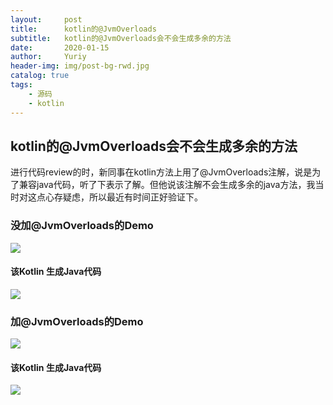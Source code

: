 ```yaml
---
layout:     post
title:      kotlin的@JvmOverloads
subtitle:   kotlin的@JvmOverloads会不会生成多余的方法
date:       2020-01-15
author:     Yuriy
header-img: img/post-bg-rwd.jpg
catalog: true
tags:
    - 源码
    - kotlin
---
```


## kotlin的@JvmOverloads会不会生成多余的方法
进行代码review的时，新同事在kotlin方法上用了@JvmOverloads注解，说是为了兼容java代码，听了下表示了解。但他说该注解不会生成多余的java方法，我当时对这点心存疑虑，所以最近有时间正好验证下。

### 没加@JvmOverloads的Demo
<div align=left><img src="https://tva1.sinaimg.cn/large/006tNbRwly1gayf5see85j30ec04xjrd.jpg"/></div>

#### 该Kotlin 生成Java代码
<div align=left><img src="https://tva1.sinaimg.cn/large/006tNbRwly1gayf5s9o16j30pu0apmxl.jpg"/></div>

### 加@JvmOverloads的Demo
<div align=left><img src="https://tva1.sinaimg.cn/large/006tNbRwly1gayf5s49klj30ea0543yj.jpg"/></div>

#### 该Kotlin 生成Java代码
<div align=left><img src="https://tva1.sinaimg.cn/large/006tNbRwly1gayf5rwk5tj30q90gqgmp.jpg"/></div>

